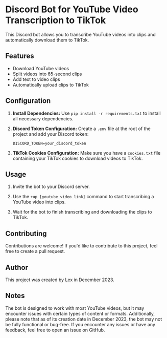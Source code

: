 # Discord Bot for YouTube Video Transcription to TikTok

This Discord bot allows you to transcribe YouTube videos into clips and automatically download them to TikTok.

## Features

- Download YouTube videos
- Split videos into 65-second clips
- Add text to video clips
- Automatically upload clips to TikTok

## Configuration

1. **Install Dependencies:** Use `pip install -r requirements.txt` to install all necessary dependencies.

2. **Discord Token Configuration:** Create a `.env` file at the root of the project and add your Discord token:
    ```
    DISCORD_TOKEN=your_discord_token
    ```

3. **TikTok Cookies Configuration:** Make sure you have a `cookies.txt` file containing your TikTok cookies to download videos to TikTok.

## Usage

1. Invite the bot to your Discord server.

2. Use the `+up [youtube_video_link]` command to start transcribing a YouTube video into clips.

3. Wait for the bot to finish transcribing and downloading the clips to TikTok.

## Contributing

Contributions are welcome! If you'd like to contribute to this project, feel free to create a pull request.

## Author

This project was created by Lex in December 2023.

## Notes

The bot is designed to work with most YouTube videos, but it may encounter issues with certain types of content or formats. Additionally, please note that as of its creation date in December 2023, the bot may not be fully functional or bug-free. If you encounter any issues or have any feedback, feel free to open an issue on GitHub.
